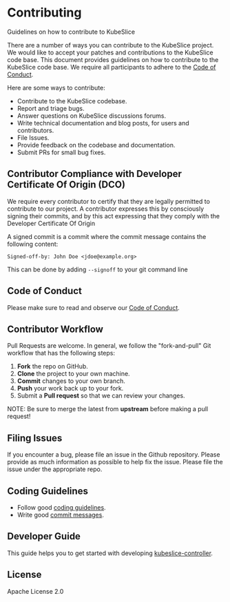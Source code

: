 # Contributing

Guidelines on how to contribute to KubeSlice

There are a number of ways you can contribute to the KubeSlice project. We would like to accept your patches and contributions to the KubeSlice code base. This document provides guidelines on how to contribute to the KubeSlice code base. We require all participants to adhere to the [Code of Conduct](https://github.com/kubeslice/kubeslice-controller/blob/master/code_of_conduct.md).


Here are some ways to contribute:

* Contribute to the KubeSlice codebase.
* Report and triage bugs.
* Answer questions on KubeSlice discussions forums.
* Write technical documentation and blog posts, for users and contributors.
* File Issues.
* Provide feedback on the codebase and documentation.
* Submit PRs for small bug fixes.

## Contributor Compliance with Developer Certificate Of Origin (DCO)

We require every contributor to certify that they are legally permitted to contribute to our project. A contributor expresses this by consciously signing their commits, and by this act expressing that they comply with the Developer Certificate Of Origin

A signed commit is a commit where the commit message contains the following content:

`Signed-off-by: John Doe <jdoe@example.org>`

This can be done by adding `--signoff` to your git command line

## Code of Conduct
Please make sure to read and observe our [Code of Conduct](https://github.com/kubeslice/kubeslice-controller/blob/master/code_of_conduct.md).

## Contributor Workflow

Pull Requests are welcome. In general, we follow the "fork-and-pull" Git workflow that has the following steps:

1. **Fork** the repo on GitHub.
2. **Clone** the project to your own machine.
3. **Commit** changes to your own branch.
4. **Push** your work back up to your fork.
5. Submit a **Pull request** so that we can review your changes.

NOTE: Be sure to merge the latest from **upstream** before making a pull request!

## Filing Issues
If you encounter a bug, please file an issue in the Github repository. Please provide as much information as possible to help fix the issue. Please file the issue under the appropriate repo.


## Coding Guidelines
* Follow good [coding guidelines](https://github.com/golang/go/wiki/CodeReviewComments).
* Write good [commit messages](https://github.com/angular/angular/blob/main/CONTRIBUTING.md#-commit-message-format).

## Developer Guide
This guide helps you to get started with developing [kubeslice-controller](https://github.com/kubeslice/kubeslice-controller/blob/master/developer_guide.md).

## License
Apache License 2.0
